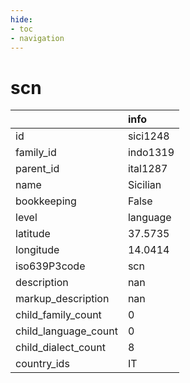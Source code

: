 ```yaml
---
hide:
- toc
- navigation
---
```

# scn
|                      | info     |
|:---------------------|:---------|
| id                   | sici1248 |
| family_id            | indo1319 |
| parent_id            | ital1287 |
| name                 | Sicilian |
| bookkeeping          | False    |
| level                | language |
| latitude             | 37.5735  |
| longitude            | 14.0414  |
| iso639P3code         | scn      |
| description          | nan      |
| markup_description   | nan      |
| child_family_count   | 0        |
| child_language_count | 0        |
| child_dialect_count  | 8        |
| country_ids          | IT       |